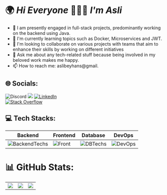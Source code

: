 #  🌍 _Hi Everyone_   👩🏻‍🦰 _I'm Asli_   


- 🔭 I am presently engaged in full-stack projects, predominantly working on the backend using Java.
- 🌱 I'm currently learning topics such as Docker, Microservices and JWT.
- 👯 I'm looking to collaborate on various projects with teams that aim to enhance their skills by working on different initiatives
- 💬 Ask me about any tech-related stuff because being involved in my beloved work makes me happy.
- 📫 How to reach me: aslibeyhans@gmail.

## 🌐 Socials:  
![Discord](https://img.shields.io/badge/Discord-%237289DA.svg?logo=discord&logoColor=white)   ![](https://komarev.com/ghpvc/?username=aslibeyhan&color=blueviolet&style=for-the-badge)
[![LinkedIn](https://img.shields.io/badge/LinkedIn-%230077B5.svg?logo=linkedin&logoColor=white)](https://www.linkedin.com/in/asl%C4%B1-beyhan-849b2a1a3/) <br> 
[![Stack Overflow](https://img.shields.io/badge/-Stackoverflow-FE7A16?logo=stack-overflow&logoColor=white)](https://stackoverflow.com/users/21727742/aslibeyhan?tab=profile) 



## 💻 Tech Stacks:
|Backend    |Frontend        |Database        |DevOps          |
|----|--------|--------|----------|
| ![BackendTechs](https://skillicons.dev/icons?i=cpp,cs,dotnet,java,spring,hibernate,maven) | ![Front](https://skillicons.dev/icons?i=javascript,typescript,react,angular,redux,bootstrap,css,html) |  ![DBTechs](https://skillicons.dev/icons?i=postgresql) | ![DevOps](https://skillicons.dev/icons?i=git,postman,docker,kubernetes,aws) |

# 📊 GitHub Stats:
|    |    |    |
|---|---|------|
| ![](https://github-readme-stats.vercel.app/api?username=aslibeyhan&theme=nightowl&hide_border=false&include_all_commits=false&count_private=false) | ![](https://github-readme-streak-stats.herokuapp.com/?user=aslibeyhan&theme=nightowl&hide_border=false) | ![](https://github-readme-stats.vercel.app/api/top-langs/?username=aslibeyhan&theme=nightowl&hide_border=false&include_all_commits=false&count_private=false&layout=compact) |




